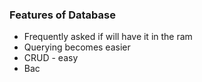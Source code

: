 ### Features of Database

- Frequently asked if will have it in the ram
- Querying becomes easier
- CRUD - easy
- Bac
